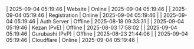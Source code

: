 | 2025-09-04 05:19:46 | Website | Online | 2025-09-04 05:19:46 |
| 2025-09-04 05:19:46 | Registration | Online | 2025-09-04 05:19:46 |
| 2025-09-04 05:19:46 | Auth Server | Offline | 2025-08-18 09:33:31 |
| 2025-09-04 05:19:46 | Kezan (PvE) | Offline | 2025-08-03 17:58:02 |
| 2025-09-04 05:19:46 | Gurubashi (PvP) | Offline | 2025-08-23 21:44:06 |
| 2025-09-04 05:19:46 | Cloudflare | Online | 2025-09-04 05:19:46 |

